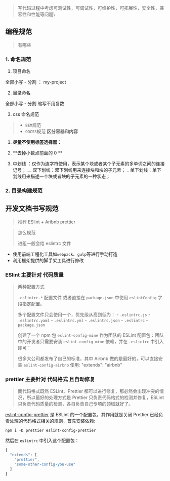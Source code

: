 > 写代码过程中考虑可测试性，可调试性，可维护性，可拓展性，安全性，兼容性和性能等问题\
>

## 编程规范

> 有哪些

### 1. 命名规范

1. 项目命名

全部小写 - 分割 ： my-project

2. 目录命名

全部小写 - 分割 缩写不用复数

3. css 命名规范 

> - `BEM`规范 
> - `OOCSS`规范 **区分容器和内容**

1. **尽量不使用标签选择器：**

2. **去掉小数点前面的 0 **

3. 中划线 ：仅作为连字符使用，表示某个块或者某个子元素的多单词之间的连接记号；
   __  双下划线：双下划线用来连接块和块的子元素；
   _   单下划线：单下划线用来描述一个块或者块的子元素的一种状态；

### 2. 目录构建规范

## 开发文档书写规范

> 推荐 ESlint + Aribnb prettier

> 怎么规范
>
> 进组一般会给 eslintrc 文件

- 使用前端工程化工具如`webpack`、`gulp`等进行手动打造
- 利用框架提供的脚手架工具进行修改

### ESlint 主要针对 代码质量

> 两种配置方式
>
> `.eslintrc.*` 配置文件 或者直接在 `package.json` 中使用 `eslintConfig` 字段指定配置。
>
> 多个配置文件只会使用一个，优先级从高到低为： - `.eslintrc.js` - `.eslintrc.yaml` - `.eslintrc.yml` - `.eslintrc.json` - `.eslintrc` - `package.json`
>
> 创建了一个 npm 包 `eslint-config-mine` 作为团队的 ESLint 配置包：团队中的开发者只需要安装 `eslint-config-mine` 依赖，并在 `.eslintrc` 中引入即可：
>
> 很多大公司都发布了自己的标准，其中 Airbnb 做的是最好的，可以直接安装 `eslint-config-airbnb` 使用:  "extends": "airbnb"

### prettier 主要针对 代码格式 且自动修复

> 而代码格式既然 ESLint、Prettier 都可以进行修复，那必然会出现冲突的情况，所以最好的处理方式是 Prettier 只负责代码格式的检测并修复，ESLint 只负责代码质量的检测，各自负责自己专项的领域就好了。

[eslint-config-prettier](https://link.zhihu.com/?target=https%3A//github.com/prettier/eslint-config-prettier) 是 ESLint 的一个配置包，其作用就是关闭 Prettier 已经负责处理的代码格式相关的规则，首先安装依赖:

```text
npm i -D prettier eslint-config-prettier
```

然后在 `eslintrc` 中引入这个配置包：

```js
{
  "extends": [
    "prettier",
    "some-other-config-you-use"
  ]
}
```

